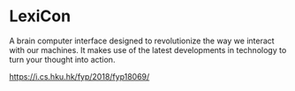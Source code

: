 # LexiCon

A brain computer interface designed to revolutionize the way we interact with our machines.
It makes use of the latest developments in technology to turn your thought into action.

https://i.cs.hku.hk/fyp/2018/fyp18069/
